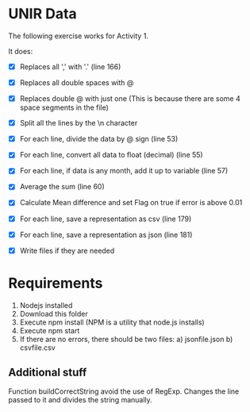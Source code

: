 # UNIR Data

The following exercise works for Activity 1.

It does:
- [x] Replaces all ',' with '.' (line 166)
- [x] Replaces all double spaces with @
- [x] Replaces double @ with just one (This is because there are some 4 space segments in the file)
- [x] Split all the lines by the \n character
- [x] For each line, divide the data by @ sign (line 53)
- [x] For each line, convert all data to float (decimal) (line 55)
- [x] For each line, if data is any month, add it up to variable (line 57)
- [x] Average the sum (line 60)
- [x] Calculate Mean difference and set Flag on true if error is above 0.01
- [x] For each line, save a representation as csv (line 179)
- [x] For each line, save a representation as json (line 181)
- [x] Write files if they are needed



# Requirements
1. Nodejs installed
2. Download this folder
3. Execute npm install (NPM is a utility that node.js installs)
4. Execute npm start
5. If there are no errors, there should be two files:
  a) jsonfile.json
  b) csvfile.csv

## Additional stuff

Function buildCorrectString avoid the use of RegExp. Changes the line passed to it and divides the string manually.
